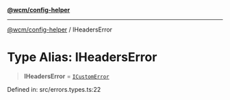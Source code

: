 [**@wcm/config-helper**](../README.md)

***

[@wcm/config-helper](../globals.md) / IHeadersError

# Type Alias: IHeadersError

> **IHeadersError** = [`ICustomError`](../interfaces/ICustomError.md)

Defined in: src/errors.types.ts:22
